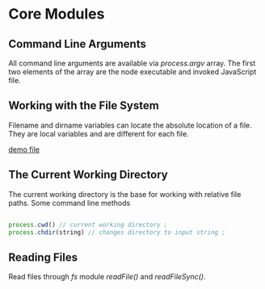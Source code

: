 # Core Modules
## Command Line Arguments
All command line arguments are available via *process.argv* array.
The first two elements of the array are the node executable and invoked JavaScript file.
## Working with the File System
Filename and dirname variables can locate the absolute location of a file. They are local variables and are different for each file.

[demo file](argv-demo.js)
## The Current Working Directory
The current working directory is the base for working with relative file paths.
Some command line methods

```javascript

process.cwd() // current working directory ;
process.chdir(string) // changes directory to input string ;
```
## Reading Files
Read files through *fs* module *readFile()* and *readFileSync()*.
